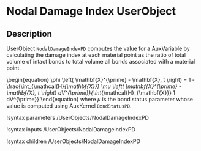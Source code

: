 # Nodal Damage Index UserObject

## Description

UserObject `NodalDamageIndexPD` computes the value for a AuxVariable by calculating the damage index at each material point as the ratio of total volume of intact bonds to total volume all bonds associated with a material point.

\begin{equation}
  \phi \left( \mathbf{X}^{\prime} - \mathbf{X}, t \right) = 1 -\frac{\int_{\mathcal{H}_{\mathbf{X}}} \mu \left( \mathbf{X}^{\prime} - \mathbf{X}, t \right) dV^{\prime}}{\int_{\mathcal{H}_{\mathbf{X}}} 1 dV^{\prime}}
\end{equation}
where $\mu$ is the bond status parameter whose value is computed using AuxKernel `BondStatusPD`.

!syntax parameters /UserObjects/NodalDamageIndexPD

!syntax inputs /UserObjects/NodalDamageIndexPD

!syntax children /UserObjects/NodalDamageIndexPD
